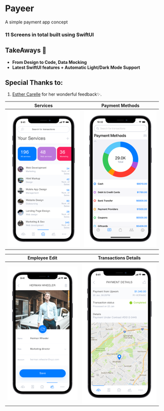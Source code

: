 # Payeer
A simple payment app concept

### 11 Screens in total built using SwiftUI


## TakeAways 🚀

- **From Design to Code, Data Mocking**
- **Latest SwiftUI features + Automatic Light/Dark Mode Support**

## Special Thanks to:

1. [Esther Carelle](https://github.com/esthcarelle) for her wonderful feedback✨.

Services               |  Payment Methods
:-------------------------:|:-------------------------:
![](services.png)  |  ![](methods.png)


Employee Edit              |  Transactions Details
:-------------------------:|:-------------------------:
![](edit.png)  |  ![](details.png)
